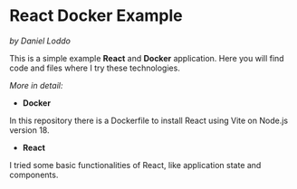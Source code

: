 # React Docker Example
*by Daniel Loddo*

This is a simple example **React** and **Docker** application. Here you will find code and files where I try these technologies.

*More in detail:*
- **Docker**

In this repository there is a Dockerfile to install React using Vite on Node.js version 18.
- **React**

I tried some basic functionalities of React, like application state and components.
